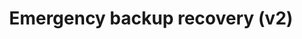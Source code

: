---
lang: en
layout: doc
permalink: /doc/backup-emergency-restore-v2/
redirect_from:
- /en/doc/backup-emergency-restore-v2/
- /doc/BackupEmergencyRestoreV2/
redirect_to: https://doc.qubes-os.org/en/latest/user/how-to-guides/backup-emergency-restore-v2.html
ref: 207
title: Emergency backup recovery (v2)
---